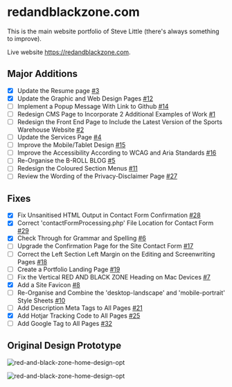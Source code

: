 # redandblackzone.com

This is the main website portfolio of Steve Little (there's always something to improve).

Live website https://redandblackzone.com.

## Major Additions

- [x] Update the Resume page [#3](https://github.com/RedAndBlackZone/redandblackzone/issues/3)
- [x] Update the Graphic and Web Design Pages [#12](https://github.com/RedAndBlackZone/redandblackzone/issues/12)
- [ ] Implement a Popup Message With Link to Github [#14](https://github.com/RedAndBlackZone/redandblackzone/issues/14)
- [ ] Redesign CMS Page to Incorporate 2 Additional Examples of Work [#1](https://github.com/RedAndBlackZone/redandblackzone/issues/1)
- [ ] Redesign the Front End Page to Include the Latest Version of the Sports Warehouse Website [#2](https://github.com/RedAndBlackZone/redandblackzone/issues/2)
- [ ] Update the Services Page [#4](https://github.com/RedAndBlackZone/redandblackzone/issues/4)
- [ ] Improve the Mobile/Tablet Design [#15](https://github.com/RedAndBlackZone/redandblackzone/issues/15)
- [ ] Improve the Accessibility According to WCAG and Aria Standards [#16](https://github.com/RedAndBlackZone/redandblackzone/issues/16)
- [ ] Re-Organise the B-ROLL BLOG [#5](https://github.com/RedAndBlackZone/redandblackzone/issues/5)
- [ ] Redesign the Coloured Section Menus [#11](https://github.com/RedAndBlackZone/redandblackzone/issues/11)
- [ ] Review the Wording of the Privacy-Disclaimer Page [#27](https://github.com/RedAndBlackZone/redandblackzone/issues/27)

## Fixes

- [x] Fix Unsanitised HTML Output in Contact Form Confirmation [#28](https://github.com/RedAndBlackZone/redandblackzone/issues/28)
- [x] Correct 'contactFormProcessing.php' File Location for Contact Form [#29](https://github.com/RedAndBlackZone/redandblackzone/issues/29)
- [x] Check Through for Grammar and Spelling [#6](https://github.com/RedAndBlackZone/redandblackzone/issues/6)
- [ ] Upgrade the Confirmation Page for the Site Contact Form [#17](https://github.com/RedAndBlackZone/redandblackzone/issues/17)
- [ ] Correct the Left Section Left Margin on the Editing and Screenwriting Pages [#18](https://github.com/RedAndBlackZone/redandblackzone/issues/18)
- [ ] Create a Portfolio Landing Page [#19](https://github.com/RedAndBlackZone/redandblackzone/issues/19)
- [ ] Fix the Vertical RED AND BLACK ZONE Heading on Mac Devices [#7](https://github.com/RedAndBlackZone/redandblackzone/issues/7)
- [x] Add a Site Favicon [#8](https://github.com/RedAndBlackZone/redandblackzone/issues/8)
- [ ] Re-Organise and Combine the 'desktop-landscape' and 'mobile-portrait' Style Sheets [#10](https://github.com/RedAndBlackZone/redandblackzone/issues/10)
- [ ] Add Description Meta Tags to All Pages [#21](https://github.com/RedAndBlackZone/redandblackzone/issues/21)
- [x] Add Hotjar Tracking Code to All Pages [#25](https://github.com/RedAndBlackZone/redandblackzone/issues/25)
- [ ] Add Google Tag to All Pages [#32](https://github.com/RedAndBlackZone/redandblackzone/issues/25)

## Original Design Prototype

![red-and-black-zone-home-design-opt](https://redandblackzone.com/images/red-and-black-zone-home-design.png)

![red-and-black-zone-home-design-opt](https://redandblackzone.com/images/red-and-black-zone-contacts-design.png)
